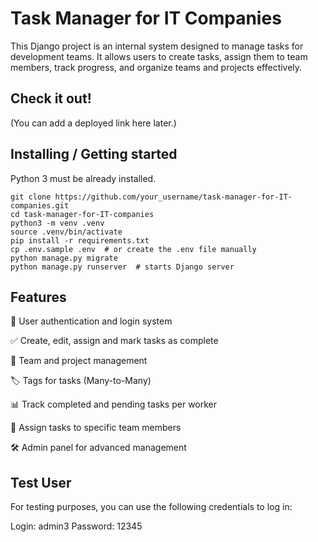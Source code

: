 # Task Manager for IT Companies

This Django project is an internal system designed to manage tasks for development teams. It allows users to create tasks, assign them to team members, track progress, and organize teams and projects effectively.

## Check it out!

(You can add a deployed link here later.)

## Installing / Getting started

Python 3 must be already installed.

```shell
git clone https://github.com/your_username/task-manager-for-IT-companies.git
cd task-manager-for-IT-companies
python3 -m venv .venv
source .venv/bin/activate
pip install -r requirements.txt
cp .env.sample .env  # or create the .env file manually
python manage.py migrate
python manage.py runserver  # starts Django server
```

## Features
🔐 User authentication and login system

✅ Create, edit, assign and mark tasks as complete

👥 Team and project management

🏷 Tags for tasks (Many-to-Many)

📊 Track completed and pending tasks per worker

💼 Assign tasks to specific team members

🛠 Admin panel for advanced management

## Test User

For testing purposes, you can use the following credentials to log in:

Login: admin3
Password: 12345